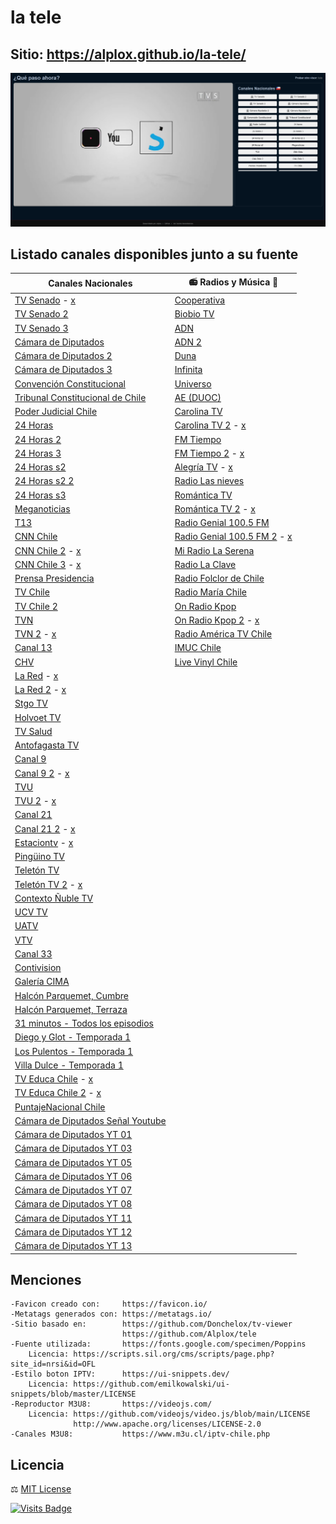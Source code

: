 # la tele
## Sitio: https://alplox.github.io/la-tele/

[![](https://raw.githubusercontent.com/Alplox/la-tele/master/assets/images/preview.png)](https://alplox.github.io/la-tele/)

## Listado canales disponibles junto a su fuente
| Canales Nacionales                                                                                                                  | 📻 Radios y Música 🎵                                                                       |
|-------------------------------------------------------------------------------------------------------------------------------------|---------------------------------------------------------------------------------------------|
| [TV Senado](https://tv.senado.cl/) - [x](https://www.m3u.cl/iptv-chile.php)                                                         | [Cooperativa](http://programas.cooperativa.cl/showalairelibre/)                             |
| [TV Senado 2](https://tv.senado.cl/)                                                                                                | [Biobio TV](https://www.biobiochile.cl/biobiotv/)                                           |
| [TV Senado 3](https://www.youtube.com/channel/UC4GJ43VNn4AYfiYa0RBCHQg)                                                             | [ADN](http://tv.adnradio.cl/)                                                               |
| [Cámara de Diputados](http://www.cdtv.cl//)                                                                                         | [ADN 2](https://www.youtube.com/channel/UCczkrFICr0xEgDsk51zZojA)                           |
| [Cámara de Diputados 2](http://webtv.camara.cl/)                                                                                    | [Duna](https://www.duna.cl/tv/)                                                             |
| [Cámara de Diputados 3](http://webtv.camara.cl/)                                                                                    | [Infinita](http://www.infinita.cl/home/)                                                    |
| [Convención Constitucional](https://www.convencion.tv/)                                                                             | [Universo](https://www.universo.cl/)                                                        |
| [Tribunal Constitucional de Chile](https://www.youtube.com/channel/UCZaI-1N1oaGb-U8K2VNztjg)                                        | [AE (DUOC)](https://www.aeradio.cl/)                                                        |
| [Poder Judicial Chile](https://www.youtube.com/channel/UCo0C1-ocUG9a0Yb3iO0V-xg)                                                    | [Carolina TV](https://www.carolina.cl/tv/)                                                  |
| [24 Horas](https://www.youtube.com/channel/UCTXNz3gjAypWp3EhlIATEJQ)                                                                | [Carolina TV 2](https://www.carolina.cl/tv/) - [x](https://www.chileiptv.cl/)               |
| [24 Horas 2](https://www.24horas.cl/envivo/)                                                                                        | [FM Tiempo](https://www.fmtiempo.cl/)                                                       |
| [24 Horas 3](https://www.24horas.cl/envivo/)                                                                                        | [FM Tiempo 2](https://www.fmtiempo.cl/) - [x](https://www.chileiptv.cl/)                    |
| [24 Horas s2](https://www.24horas.cl/envivo/)                                                                                       | [Alegría TV](https://www.alegriafm.cl/) - [x](https://www.chileiptv.cl/)                    |
| [24 Horas s2 2](https://www.24horas.cl/envivo/)                                                                                     | [Radio Las nieves](https://www.rln.cl/)                                                     |
| [24 Horas s3](https://www.24horas.cl/envivo/)                                                                                       | [Romántica TV](https://www.romantica.cl/romantica-tv/)                                      |
| [Meganoticias](https://www.youtube.com/channel/UCkccyEbqhhM3uKOI6Shm-4Q)                                                            | [Romántica TV 2](https://www.romantica.cl/romantica-tv/) - [x](https://www.chileiptv.cl/)   |
| [T13](https://www.youtube.com/channel/UCsRnhjcUCR78Q3Ud6OXCTNg)                                                                     | [Radio Genial 100.5 FM](https://radiogenial.cl/)                                            |
| [CNN Chile](https://www.youtube.com/channel/UCpOAcjJNAp0Y0fhznRrXIJQ)                                                               | [Radio Genial 100.5 FM 2](https://radiogenial.cl/) - [x](https://www.m3u.cl/iptv-chile.php) |
| [CNN Chile 2](https://www.cnnchile.com/) - [x](https://www.m3u.cl/iptv-chile.php)                                                   | [Mi Radio La Serena](https://www.youtube.com/channel/UClJiriqxFwmmVIQeASJfICQ)              |
| [CNN Chile 3](https://www.cnnchile.com/) - [x](https://github.com/AINMcl/AINMcl.github.io/tree/master/Monitores)                    | [Radio La Clave](https://radiolaclave.cl/)                                                  |
| [Prensa Presidencia](https://prensa.presidencia.cl/streaming.aspx)                                                                  | [Radio Folclor de Chile](https://www.youtube.com/channel/UC0Hl8kJe8Xwv8g63Q4qefQg)          |
| [TV Chile](https://www.tvchile.cl/envivo/)                                                                                          | [Radio María Chile](https://www.youtube.com/channel/UClMwb2kCYemWyDIZ2dYttKA)               |
| [TV Chile 2](https://www.tvchile.cl/envivo/)                                                                                        | [On Radio Kpop](https://onradiochile.cl/kpop/)                                              |
| [TVN](https://www.youtube.com/channel/UCaVaCaiG6qRzDiJDuEGKOhQ)                                                                     | [On Radio Kpop 2](https://onradiochile.cl/kpop/) - [x](https://www.m3u.cl/iptv-chile.php)   |
| [TVN 2](https://www.24horas.cl/envivo/) - [x](https://www.m3u.cl/iptv-chile.php)                                                    | [Radio América TV Chile](http://www.radioamerica.cl/)                                       |
| [Canal 13](https://www.youtube.com/channel/UCd4D3LfXC_9MY2zSv_3gMgw)                                                                | [IMUC Chile](https://www.youtube.com/channel/UCIIDtZoaK9UZi4FaGMmL_hw)                      |
| [CHV](https://www.youtube.com/channel/UC8EdTmyUaFIfZvVttJ9lgIA)                                                                     | [Live Vinyl Chile](https://www.youtube.com/channel/UC8FJRxSiunppaD0sZgL7H_A)                |
| [La Red](https://www.lared.cl/senal-online) - [x](https://github.com/AINMcl/AINMcl.github.io/tree/master/Monitores)                 |                                                                                             |
| [La Red 2](https://www.lared.cl/senal-online) - [x](https://raw.githubusercontent.com/Televito/TDT-Mundo/main/IPTV)                 |                                                                                             |
| [Stgo TV](https://www.santiagotelevision.cl/)                                                                                       |                                                                                             |
| [Holvoet TV](https://holvoet.cl/en-vivo/)                                                                                           |                                                                                             |
| [TV Salud](https://tvsalud.cl/)                                                                                                     |                                                                                             |
| [Antofagasta TV](https://www.antofagasta.tv/)                                                                                       |                                                                                             |
| [Canal 9](https://www.canal9.cl/en-vivo/)                                                                                           |                                                                                             |
| [Canal 9 2](https://www.canal9.cl/en-vivo/) - [x](https://www.chileiptv.cl/)                                                        |                                                                                             |
| [TVU](https://www.tvu.cl/)                                                                                                          |                                                                                             |
| [TVU 2](https://www.tvu.cl/) - [x](https://www.chileiptv.cl/)                                                                       |                                                                                             |
| [Canal 21](https://www.canal21tv.cl/wp/en-vivo/)                                                                                    |                                                                                             |
| [Canal 21 2](https://www.canal21tv.cl/wp/en-vivo/) - [x](https://www.chileiptv.cl/)                                                 |                                                                                             |
| [Estaciontv](https://www.estaciontv.cl/site/) - [x](https://www.chileiptv.cl/)                                                      |                                                                                             |
| [Pingüino TV](https://elpinguino.com/reproductor/)                                                                                  |                                                                                             |
| [Teletón TV](https://teletontv.cl/)                                                                                                 |                                                                                             |
| [Teletón TV 2](https://teletontv.cl/) - [x](https://www.chileiptv.cl/)                                                              |                                                                                             |
| [Contexto Ñuble TV](https://tv.contextonuble.cl/)                                                                                   |                                                                                             |
| [UCV TV](https://pucvmultimedios.cl/senal-online-tv.php)                                                                            |                                                                                             |
| [UATV](https://uatv.cl/uatv-en-vivo/)                                                                                               |                                                                                             |
| [VTV](http://canalvtv.cl/vtv/)                                                                                                      |                                                                                             |
| [Canal 33](http://www.canal33.cl/online.php)                                                                                        |                                                                                             |
| [Contivision](http://w.contivision.cl/cvn/envivo.php)                                                                               |                                                                                             |
| [Galería CIMA](https://www.youtube.com/channel/UC4GOcOKkEefz5NamN4WyMFg)                                                            |                                                                                             |
| [Halcón Parquemet, Cumbre](https://halcon.parquemet.cl/index.html)                                                                  |                                                                                             |
| [Halcón Parquemet, Terraza](https://halcon.parquemet.cl/index.html)                                                                 |                                                                                             |
| [31 minutos - Todos los episodios](https://www.youtube.com/playlist?list=PLVI9tQggdGtFXgCwpjTM_d2pdH6ABeRFL)                        |                                                                                             |
| [Diego y Glot - Temporada 1](https://www.youtube.com/watch?v=J3cLcZ1QhFE&list=PLnDONcPxnlq2s8zwIuJt8_JI4Tf3amd6u)                   |                                                                                             |
| [Los Pulentos - Temporada 1](https://www.youtube.com/playlist?list=PLnDONcPxnlq2gZlH-OAXCnIeyPwMpQuUb)                              |                                                                                             |
| [Villa Dulce - Temporada 1](https://www.youtube.com/playlist?list=PLnDONcPxnlq1V8zLL54a6luAy4Wp6ldK3)                               |                                                                                             |
| [TV Educa Chile](https://www.tvn.cl/envivo/tveducachile/) - [x](https://www.m3u.cl/iptv-chile.php)                                  |                                                                                             |
| [TV Educa Chile 2](https://www.tvn.cl/envivo/tveducachile/) - [x](https://github.com/AINMcl/AINMcl.github.io/tree/master/Monitores) |                                                                                             |
| [PuntajeNacional Chile](https://www.youtube.com/channel/UCCY6xIXHmGBGZUgUYxtfKSg)                                                   |                                                                                             |
| [Cámara de Diputados Señal Youtube](https://www.youtube.com/channel/UCYd5k2TyOyOmUJNx0SH17KA)                                       |                                                                                             |
| [Cámara de Diputados YT 01](https://www.youtube.com/channel/UCcULnWuDzgQG9yF0Dv3DIgg)                                               |                                                                                             |
| [Cámara de Diputados YT 03](https://www.youtube.com/channel/UCF6KgLfQqQzekn8U1DwVs9g)                                               |                                                                                             |
| [Cámara de Diputados YT 05](https://www.youtube.com/channel/UC0QKtI8NpeMObauDylsSUDA)                                               |                                                                                             |
| [Cámara de Diputados YT 06](https://www.youtube.com/channel/UCspWzpGflwb6A8PZqWw49CQ)                                               |                                                                                             |
| [Cámara de Diputados YT 07](https://www.youtube.com/channel/UCyVjDDBZGDywVGrpGBvGEsw)                                               |                                                                                             |
| [Cámara de Diputados YT 08](https://www.youtube.com/channel/UCCtDbZzh63vgU_BWHRGsbug)                                               |                                                                                             |
| [Cámara de Diputados YT 11](https://www.youtube.com/channel/UCYPKjGKq2yLbAnmth5rFZmQ)                                               |                                                                                             |
| [Cámara de Diputados YT 12](https://www.youtube.com/channel/UCVOWFY-sgbDglBsfOap9okg)                                               |                                                                                             |
| [Cámara de Diputados YT 13](https://www.youtube.com/channel/UC33MG3YdoQ16a8a3wODh6lw)                                               |                                                                                             |

## Menciones
```
-Favicon creado con:     https://favicon.io/
-Metatags generados con: https://metatags.io/
-Sitio basado en:        https://github.com/Donchelox/tv-viewer
                         https://github.com/Alplox/tele
-Fuente utilizada:       https://fonts.google.com/specimen/Poppins
    Licencia: https://scripts.sil.org/cms/scripts/page.php?site_id=nrsi&id=OFL
-Estilo boton IPTV:      https://ui-snippets.dev/
    Licencia: https://github.com/emilkowalski/ui-snippets/blob/master/LICENSE
-Reproductor M3U8:       https://videojs.com/      
    Licencia: https://github.com/videojs/video.js/blob/main/LICENSE          
              http://www.apache.org/licenses/LICENSE-2.0
-Canales M3U8:           https://www.m3u.cl/iptv-chile.php
```

## Licencia
⚖️ [MIT License](https://github.com/Alplox/la-tele/blob/main/LICENSE)

[![Visits Badge](https://badges.pufler.dev/visits/Alplox/la-tele)](https://badges.pufler.dev)
